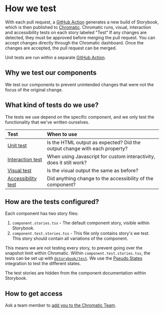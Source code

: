 # How we test

With each pull request, a [GitHub Action](https://github.com/Amsterdam/design-system/actions/workflows/chromatic.yml) generates a new build of Storybook, which is then published to [Chromatic](https://chromatic.com). Chromatic runs, visual, interaction and accessibility tests on each story labeled "Test" If any changes are detected, they must be approved before merging the pull request. You can accept changes directly through the Chromatic dashboard. Once the changes are accepted, the pull request can be merged.

Unit tests are run within a separate [GitHub Action](https://github.com/Amsterdam/design-system/actions/workflows/lint-test.yml).

## Why we test our components

We test our components to prevent unintended changes that were not the focus of the original change.

## What kind of tests do we use?

The tests we use depend on the specific component, and we only test the functionality that we've written ourselves.

| Test                                                               | When to use                                                               |
| :----------------------------------------------------------------- | :------------------------------------------------------------------------ |
| [Unit test](https://testing-library.com/docs/guiding-principles)   | Is the HTML output as expected? Did the output change with each property? |
| [Interaction test](https://www.chromatic.com/docs/interactions/)   | When using Javascript for custom interactivity, does it still work?       |
| [Visual test](https://www.chromatic.com/docs/visual/)              | Is the visual output the same as before?                                  |
| [Accessibility test](https://www.chromatic.com/docs/interactions/) | Did anything change to the accessibility of the component?                |

## How are the tests configured?

Each component has two story files:

1. `component.stories.tsx` - The default component story, visible within Storybook.
2. `component.test.stories.tsx` - This file only contains story's we test. This story should contain all variations of the component.

This means we are not testing every story, to prevent going over the snapshot limit within Chromatic.
Within `component.test.stories.tsx`, the tests can be set up with [`@storybook/test`](https://storybook.js.org/docs/writing-tests/interaction-testing). We use the [Pseudo States](https://storybook.js.org/addons/storybook-addon-pseudo-states) integration to test the different states.

The test stories are hidden from the component documentation within Storybook.

## How to get access

Ask a team member to [add you to the Chromatic Team](https://www.chromatic.com/docs/collaborators/).
